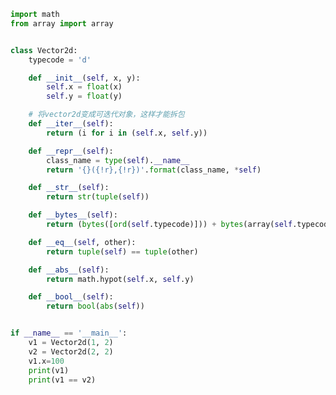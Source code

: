 
<BlogInfo id="1138" title="1.自定义向量类" author="白日梦想猿" pv=0 read_times=0 pre_cost_time=0分43秒 category="符合python风格的对象" tag_list="['符合python风格的对象']" create_time="2022.03.26 10:22:36" update_time="2022.03.26 10:54:20" />

```python
import math
from array import array


class Vector2d:
    typecode = 'd'

    def __init__(self, x, y):
        self.x = float(x)
        self.y = float(y)

    # 将vector2d变成可迭代对象，这样才能拆包
    def __iter__(self):
        return (i for i in (self.x, self.y))

    def __repr__(self):
        class_name = type(self).__name__
        return '{}({!r},{!r})'.format(class_name, *self)

    def __str__(self):
        return str(tuple(self))

    def __bytes__(self):
        return (bytes([ord(self.typecode)])) + bytes(array(self.typecode, self))

    def __eq__(self, other):
        return tuple(self) == tuple(other)

    def __abs__(self):
        return math.hypot(self.x, self.y)

    def __bool__(self):
        return bool(abs(self))


if __name__ == '__main__':
    v1 = Vector2d(1, 2)
    v2 = Vector2d(2, 2)
    v1.x=100
    print(v1)
    print(v1 == v2)

```
